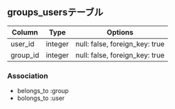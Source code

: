 ## groups_usersテーブル

|Column|Type|Options|
|------|----|-------|
|user_id|integer|null: false, foreign_key: true|
group_id|integer|null: false, foreign_key: true|

### Association
- belongs_to :group
- bolongs_to :user